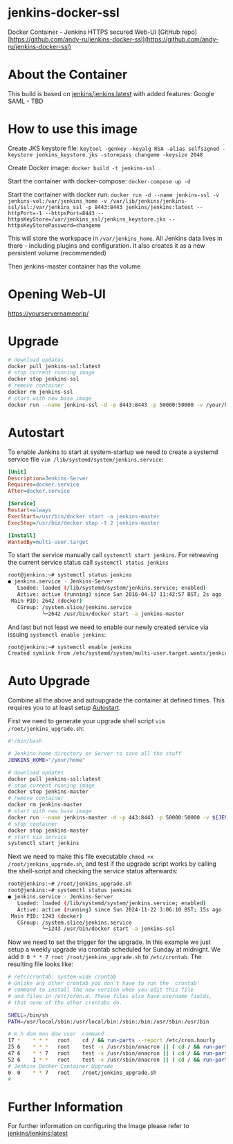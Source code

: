 # jenkins-docker-ssl

Docker Container - Jenkins HTTPS secured Web-UI
[GitHub repo][https://github.com/andy-ru/jenkins-docker-ssl](https://github.com/andy-ru/jenkins-docker-ssl)

# About the Container

This build is based on [jenkins/jenkins:latest](https://github.com/jenkinsci/docker) with added features:
Google SAML - TBD

# How to use this image

Create JKS keystore file:
`keytool -genkey -keyalg RSA -alias selfsigned -keystore jenkins_keystore.jks -storepass changeme -keysize 2048`

Create Docker image:
`docker build -t jenkins-ssl .`

Start the container with docker-compose:
`docker-compose up -d`

Start the container with docker run:
`docker run -d --name jenkins-ssl -v jenkins-vol:/var/jenkins_home -v /var/lib/jenkins/jenkins-ssl/ssl:/var/jenkins_ssl -p 8443:8443 jenkins/jenkins:latest --httpPort=-1 --httpsPort=8443 --httpsKeyStore=/var/jenkins_ssl/jenkins_keystore.jks --httpsKeyStorePassword=changeme`

This will store the workspace in `/var/jenkins_home`. All Jenkins data lives in there - including plugins and configuration. It also creates it as a new persistent volume (recommended)

Then jenkins-master container has the volume

# Opening Web-UI
[https://yourservernameorip/](https://127.0.0.1:8080/)

# Upgrade
```bash
# download updates
docker pull jenkins-ssl:latest
# stop current running image
docker stop jenkins-ssl
# remove container
docker rm jenkins-ssl
# start with new base image
docker run --name jenkins-ssl -d -p 8443:8443 -p 50000:50000 -v /your/home:/var/jenkins_home jenkins-ssl:latest
```

# Autostart
To enable Jankins to start at system-startup we need to create a systemd service file `vim /lib/systemd/system/jenkins.service`:

```ini
[Unit]
Description=Jenkins-Server
Requires=docker.service
After=docker.service

[Service]
Restart=always
ExecStart=/usr/bin/docker start -a jenkins-master
ExecStop=/usr/bin/docker stop -t 2 jenkins-master

[Install]
WantedBy=multi-user.target
```

To start the service manually call `systemctl start jenkins`. For retreaving the current service status call `systemctl status jenkins`

```bash
root@jenkins:~# systemctl status jenkins
● jenkins.service - Jenkins-Server
   Loaded: loaded (/lib/systemd/system/jenkins.service; enabled)
   Active: active (running) since Sun 2016-04-17 11:42:57 BST; 2s ago
 Main PID: 2642 (docker)
   CGroup: /system.slice/jenkins.service
           └─2642 /usr/bin/docker start -a jenkins-master
```

And last but not least we need to enable our newly created service via issuing `systemctl enable jenkins`:
```bash
root@jenkins:~# systemctl enable jenkins
Created symlink from /etc/systemd/system/multi-user.target.wants/jenkins.service to /lib/systemd/system/jenkins.service.
```

# Auto Upgrade
Combine all the above and autoupgrade the container at defined times. This requires you to at least setup [Autostart](#autostart).

First we need to generate your upgrade shell script `vim /root/jenkins_upgrade.sh`:

```bash
#!/bin/bash

# Jenkins home directory on Server to save all the stuff
JENKINS_HOME="/your/home"

# download updates
docker pull jenkins-ssl:latest
# stop current running image
docker stop jenkins-master
# remove container
docker rm jenkins-master
# start with new base image
docker run --name jenkins-master -d -p 443:8443 -p 50000:50000 -v ${JENKINS_HOME}:/var/jenkins_home jenkins-ssl:latest jenkins-ssl:latest
# stop container
docker stop jenkins-master
# start via service
systemctl start jenkins
```

Next we need to make this file executable `chmod +x /root/jenkins_upgrade.sh`, and test if the upgrade script works by calling the shell-script and checking the service status afterwards:
```bash
root@jenkins:~# /root/jenkins_upgrade.sh
root@jenkins:~# systemctl status jenkins
● jenkins.service - Jenkins-Server
   Loaded: loaded (/lib/systemd/system/jenkins.service; enabled)
   Active: active (running) since Sun 2024-11-22 3:06:10 BST; 15s ago
 Main PID: 1243 (docker)
   CGroup: /system.slice/jenkins.service
           └─1243 /usr/bin/docker start -a jenkins-ssl
```

Now we need to set the trigger for the upgrade. In this example we just setup a weekly upgrade via crontab scheduled for Sunday at midnight. We add `0 0 * * 7 root /root/jenkins_upgrade.sh` to `/etc/crontab`. The resulting file looks like:

```bash
# /etc/crontab: system-wide crontab
# Unlike any other crontab you don't have to run the `crontab'
# command to install the new version when you edit this file
# and files in /etc/cron.d. These files also have username fields,
# that none of the other crontabs do.

SHELL=/bin/sh
PATH=/usr/local/sbin:/usr/local/bin:/sbin:/bin:/usr/sbin:/usr/bin

# m h dom mon dow user  command
17 *    * * *   root    cd / && run-parts --report /etc/cron.hourly
25 6    * * *   root    test -x /usr/sbin/anacron || ( cd / && run-parts --report /etc/cron.daily )
47 6    * * 7   root    test -x /usr/sbin/anacron || ( cd / && run-parts --report /etc/cron.weekly )
52 6    1 * *   root    test -x /usr/sbin/anacron || ( cd / && run-parts --report /etc/cron.monthly )
# Jenkins Docker Container Upgrade
0  0    * * 7   root    /root/jenkins_upgrade.sh
#
```

# Further Information

For further information on configuring the Image please refer to [jenkins/jenkins:latest](https://github.com/jenkinsci/docker)
